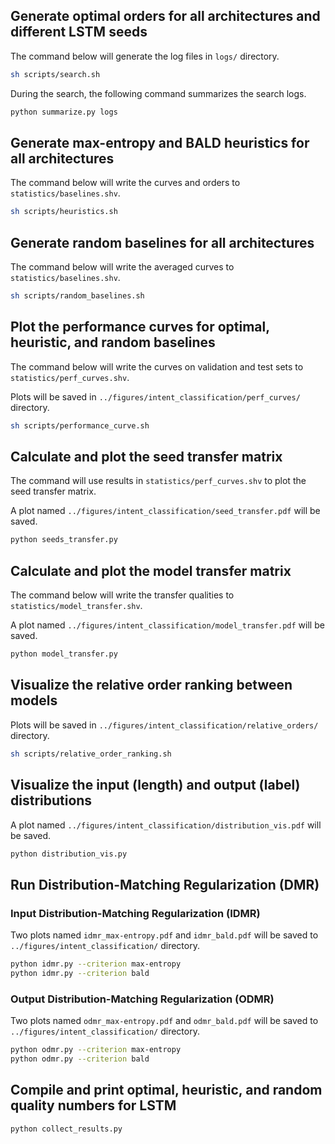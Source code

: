 ## Generate optimal orders for all architectures and different LSTM seeds
The command below will generate the log files in `logs/` directory.
```bash
sh scripts/search.sh
```

During the search, the following command summarizes the search logs.
```bash
python summarize.py logs
```

## Generate max-entropy and BALD heuristics for all architectures
The command below will write the curves and orders to `statistics/baselines.shv`.
```bash
sh scripts/heuristics.sh
```

## Generate random baselines for all architectures
The command below will write the averaged curves to `statistics/baselines.shv`.
```bash
sh scripts/random_baselines.sh
```

## Plot the performance curves for optimal, heuristic, and random baselines
The command below will write the curves on validation and test sets to `statistics/perf_curves.shv`.

Plots will be saved in `../figures/intent_classification/perf_curves/` directory.
```bash
sh scripts/performance_curve.sh
```

## Calculate and plot the seed transfer matrix
The command will use results in `statistics/perf_curves.shv` to plot the seed transfer matrix.

A plot named `../figures/intent_classification/seed_transfer.pdf` will be saved.
```bash
python seeds_transfer.py
```

## Calculate and plot the model transfer matrix
The command below will write the transfer qualities to `statistics/model_transfer.shv`.

A plot named `../figures/intent_classification/model_transfer.pdf` will be saved.
```bash
python model_transfer.py
```
## Visualize the relative order ranking between models
Plots will be saved in `../figures/intent_classification/relative_orders/` directory.
```bash
sh scripts/relative_order_ranking.sh
```

## Visualize the input (length) and output (label) distributions
A plot named `../figures/intent_classification/distribution_vis.pdf` will be saved.
```bash
python distribution_vis.py
```

## Run Distribution-Matching Regularization (DMR)
### Input Distribution-Matching Regularization (IDMR)
Two plots named `idmr_max-entropy.pdf` and `idmr_bald.pdf` will be saved to `../figures/intent_classification/` directory.
```bash
python idmr.py --criterion max-entropy
python idmr.py --criterion bald
```
### Output Distribution-Matching Regularization (ODMR)
Two plots named `odmr_max-entropy.pdf` and `odmr_bald.pdf` will be saved to `../figures/intent_classification/` directory.
```bash
python odmr.py --criterion max-entropy
python odmr.py --criterion bald
```

## Compile and print optimal, heuristic, and random quality numbers for LSTM
```bash
python collect_results.py
```

